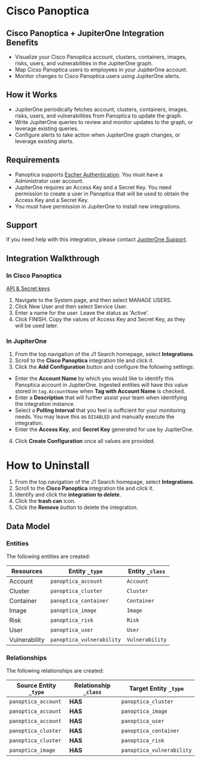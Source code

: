 # Cisco Panoptica

## Cisco Panoptica + JupiterOne Integration Benefits

- Visualize your Cisco Panoptica account, clusters, containers, images, risks,
  users, and vulnerabilities in the JupiterOne graph.
- Map Cicso Panoptica users to employees in your JupiterOne account.
- Monitor changes to Cisco Panoptica users using JupiterOne alerts.

## How it Works

- JupiterOne periodically fetches account, clusters, containers, images, risks,
  users, and vulnerabilities from Panoptica to update the graph.
- Write JupiterOne queries to review and monitor updates to the graph, or
  leverage existing queries.
- Configure alerts to take action when JupiterOne graph changes, or leverage
  existing alerts.

## Requirements

- Panoptica supports [Escher Authentication](http://escherauth.io/). You must
  have a Administrator user account.
- JupiterOne requires an Access Key and a Secret Key. You need permission to
  create a user in Panoptica that will be used to obtain the Access Key and a
  Secret Key.
- You must have permission in JupiterOne to install new integrations.

## Support

If you need help with this integration, please contact
[JupiterOne Support](https://support.jupiterone.io).

## Integration Walkthrough

### In Cisco Panoptica

[API & Secret keys](https://appsecurity.readme.io/docs/securecn-rest-api#api--secret-keys)

1. Navigate to the System page, and then select MANAGE USERS.
2. Click New User and then select Service User.
3. Enter a name for the user. Leave the status as 'Active'.
4. Click FINISH. Copy the values of Access Key and Secret Key, as they will be
   used later.

### In JupiterOne

1. From the top navigation of the J1 Search homepage, select **Integrations**.
2. Scroll to the **Cisco Panoptica** integration tile and click it.
3. Click the **Add Configuration** button and configure the following settings:

- Enter the **Account Name** by which you would like to identify this Panoptica
  account in JupiterOne. Ingested entities will have this value stored in
  `tag.AccountName` when **Tag with Account Name** is checked.
- Enter a **Description** that will further assist your team when identifying
  the integration instance.
- Select a **Polling Interval** that you feel is sufficient for your monitoring
  needs. You may leave this as `DISABLED` and manually execute the integration.
- Enter the **Access Key**, and **Secret Key** generated for use by JupiterOne.

4. Click **Create Configuration** once all values are provided.

# How to Uninstall

1. From the top navigation of the J1 Search homepage, select **Integrations**.
2. Scroll to the **Cisco Panoptica** integration tile and click it.
3. Identify and click the **integration to delete**.
4. Click the **trash can** icon.
5. Click the **Remove** button to delete the integration.

<!-- {J1_DOCUMENTATION_MARKER_START} -->
<!--
********************************************************************************
NOTE: ALL OF THE FOLLOWING DOCUMENTATION IS GENERATED USING THE
"j1-integration document" COMMAND. DO NOT EDIT BY HAND! PLEASE SEE THE DEVELOPER
DOCUMENTATION FOR USAGE INFORMATION:

https://github.com/JupiterOne/sdk/blob/main/docs/integrations/development.md
********************************************************************************
-->

## Data Model

### Entities

The following entities are created:

| Resources     | Entity `_type`            | Entity `_class` |
| ------------- | ------------------------- | --------------- |
| Account       | `panoptica_account`       | `Account`       |
| Cluster       | `panoptica_cluster`       | `Cluster`       |
| Container     | `panoptica_container`     | `Container`     |
| Image         | `panoptica_image`         | `Image`         |
| Risk          | `panoptica_risk`          | `Risk`          |
| User          | `panoptica_user`          | `User`          |
| Vulnerability | `panoptica_vulnerability` | `Vulnerability` |

### Relationships

The following relationships are created:

| Source Entity `_type` | Relationship `_class` | Target Entity `_type`     |
| --------------------- | --------------------- | ------------------------- |
| `panoptica_account`   | **HAS**               | `panoptica_cluster`       |
| `panoptica_account`   | **HAS**               | `panoptica_image`         |
| `panoptica_account`   | **HAS**               | `panoptica_user`          |
| `panoptica_cluster`   | **HAS**               | `panoptica_container`     |
| `panoptica_cluster`   | **HAS**               | `panoptica_risk`          |
| `panoptica_image`     | **HAS**               | `panoptica_vulnerability` |

<!--
********************************************************************************
END OF GENERATED DOCUMENTATION AFTER BELOW MARKER
********************************************************************************
-->
<!-- {J1_DOCUMENTATION_MARKER_END} -->

